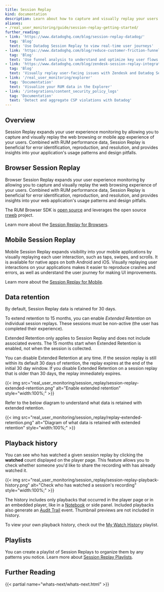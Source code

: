 ```yaml
---
title: Session Replay
kind: documentation
description: Learn about how to capture and visually replay your users' web browsing or mobile app experience with Session Replay.
aliases:
- /real_user_monitoring/guide/session-replay-getting-started/
further_reading:
- link: 'https://www.datadoghq.com/blog/session-replay-datadog/'
  tag: 'Blog'
  text: 'Use Datadog Session Replay to view real-time user journeys'
- link: 'https://www.datadoghq.com/blog/reduce-customer-friction-funnel-analysis/'
  tag: 'Blog'
  text: 'Use funnel analysis to understand and optimize key user flows'
- link: 'https://www.datadoghq.com/blog/zendesk-session-replay-integration/'
  tag: 'Blog'
  text: 'Visually replay user-facing issues with Zendesk and Datadog Session Replay'
- link: '/real_user_monitoring/explorer'
  tag: 'Documentation'
  text: 'Visualize your RUM data in the Explorer'
- link: '/integrations/content_security_policy_logs'
  tag: 'Documentation'
  text: 'Detect and aggregate CSP violations with Datadog'
---
```


## Overview

Session Replay expands your user experience monitoring by allowing you to capture and visually replay the web browsing or mobile app experience of your users. Combined with RUM performance data, Session Replay is beneficial for error identification, reproduction, and resolution, and provides insights into your application's usage patterns and design pitfalls.

## Browser Session Replay

Browser Session Replay expands your user experience monitoring by allowing you to capture and visually replay the web browsing experience of your users. Combined with RUM performance data, Session Replay is beneficial for error identification, reproduction, and resolution, and provides insights into your web application's usage patterns and design pitfalls.

The RUM Browser SDK is [open source][1] and leverages the open source [rrweb][2] project.

Learn more about the [Session Replay for Browsers][3].

## Mobile Session Replay

Mobile Session Replay expands visibility into your mobile applications by visually replaying each user interaction, such as taps, swipes, and scrolls. It is available for native apps on both Android and iOS. Visually replaying user interactions on your applications makes it easier to reproduce crashes and errors, as well as understand the user journey for making UI improvements.

Learn more about the [Session Replay for Mobile][4].

## Data retention

By default, Session Replay data is retained for 30 days.

To extend retention to 15 months, you can enable _Extended Retention_ on individual session replays. These sessions must be non-active (the user has completed their experience).

Extended Retention only applies to Session Replay and does not include associated events. The 15 months start when Extended Retention is enabled, not when the session is collected.

You can disable Extended Retention at any time. If the session replay is still within its default 30 days of retention, the replay expires at the end of the initial 30 day window. If you disable Extended Retention on a session replay that is older than 30 days, the replay immediately expires.

{{< img src="real_user_monitoring/session_replay/session-replay-extended-retention.png" alt="Enable extended retention" style="width:100%;" >}}

Refer to the below diagram to understand what data is retained with extended retention.

{{< img src="real_user_monitoring/session_replay/replay-extended-retention.png" alt="Diagram of what data is retained with extended retention" style="width:100%;" >}}

## Playback history

You can see who has watched a given session replay by clicking the **watched** count displayed on the player page. This feature allows you to check whether someone you'd like to share the recording with has already watched it.

{{< img src="real_user_monitoring/session_replay/session-replay-playback-history.png" alt="Check who has watched a session's recording" style="width:100%;" >}}

The history includes only playbacks that occurred in the player page or in an embedded player, like in a [Notebook][5] or side panel. Included playbacks also generate an [Audit Trail][6] event. Thumbnail previews are not included in history.

To view your own playback history, check out the [My Watch History][7] playlist.

## Playlists

You can create a playlist of Session Replays to organize them by any patterns you notice. Learn more about [Session Replay Playlists][8].

## Further Reading

{{< partial name="whats-next/whats-next.html" >}}

[1]: https://github.com/DataDog/browser-sdk
[2]: https://www.rrweb.io/
[3]: /real_user_monitoring/session_replay/browser/
[4]: /real_user_monitoring/session_replay/mobile/
[5]: https://docs.datadoghq.com/notebooks/
[6]: https://docs.datadoghq.com/account_management/audit_trail/
[7]: https://app.datadoghq.com/rum/replay/playlists/my-watch-history
[8]: /real_user_monitoring/session_replay/playlists